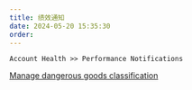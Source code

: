 ```yaml
---
title: 绩效通知
date: 2024-05-20 15:35:30
order: 
---
```


`Account Health >> Performance Notifications`

[Manage dangerous goods classification](https://sellercentral.amazon.com/fba/compliance-dashboard/index.html)  
